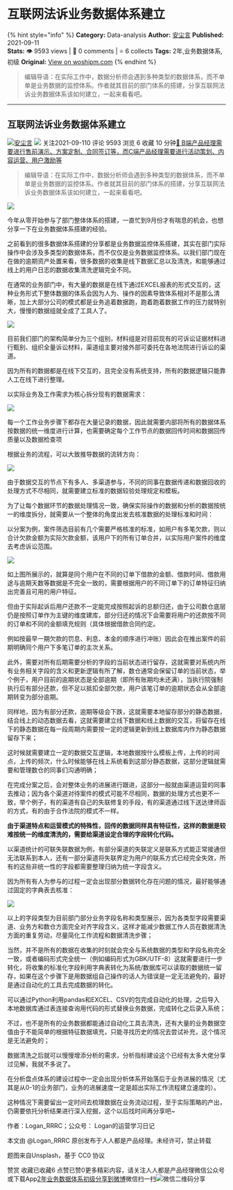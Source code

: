 # 互联网法诉业务数据体系建立
{% hint style="info" %}
**Category:** Data-analysis
**Author:** [安尘言](https://www.woshipm.com/u/1025077)
**Published:** 2021-09-11  
**Stats:** 👁️ 9593 views | 💬 0 comments | ⭐ 6 collects
**Tags:** 2年,业务数据体系,初级
**Original:** [View on woshipm.com](https://www.woshipm.com/data-analysis/5132586.html)
{% endhint %}
> 编辑导语：在实际工作中，数据分析师会遇到多种类型的数据体系，而不单单是业务数据的监控体系。作者就其目前的部门体系的搭建，分享互联网法诉业务数据体系该如何建立，一起来看看吧。

---

## 互联网法诉业务数据体系建立

[![](https://static.woshipm.com/APP_U_202201_20220121221721_6922.jpeg?imageView2/1/w/72/h/72/q/100)](https://www.woshipm.com/u/1025077)[安尘言](https://www.woshipm.com/u/1025077) ![](https://static.woshipm.com/tag/1121_1@2x.png) 关注2021-09-110 评论 9593 浏览 6 收藏 10 分钟[🔗 B端产品经理需要进行售前演示、方案定制、合同签订等，而C端产品经理需要进行活动策划、内容运营、用户激励等](https://ke.qidianla.com/courses/bcpm)

> 编辑导语：在实际工作中，数据分析师会遇到多种类型的数据体系，而不单单是业务数据的监控体系。作者就其目前的部门体系的搭建，分享互联网法诉业务数据体系该如何建立，一起来看看吧。

![](https://image.woshipm.com/wp-files/2021/09/qr4dSX8WRvanCbAAwT2h.jpg)

今年从零开始参与了部门整体体系的搭建，一直忙到9月份才有喘息的机会，也想分享一下在业务数据体系搭建的经验。

之前看到的很多数据体系搭建的分享都是业务数据监控体系搭建，其实在部门实际操作中会涉及多类型的数据体系，而不仅仅是业务数据监控体系。以我们部门现在在做的逾期资产处置来看，很多数据的收集是线下数据汇总以及清洗，和能够通过线上的用户日志的数据收集清洗逻辑完全不同。

在通常的业务部门中，有大量的数据是在线下通过EXCEL报表的形式交互的，这种业务形式下整体数据的体系会因为人为、操作的因素导致体系相对不是那么清晰，加上大部分公司的模式都是业务追着数据跑，跑着跑着数据工作的压力就特别大，慢慢的数据组就全成了工具人了。

![](https://image.woshipm.com/wp-files/2021/09/xDfcU0FS337p3gASE96B.png)

目前我们部门的架构简单分为三个组别，材料组是对目前现有的可诉讼证据材料进行甄别、组织全量诉讼材料，渠道组主要对接外部可委托在各地法院进行诉讼的渠道。

因为所有的数据都是在线下交互的，且完全没有系统支持，所有的数据逻辑只能靠人工在线下进行整理。

以实际业务及工作需求为核心拆分现有的数据需求：

![](https://image.woshipm.com/wp-files/2021/09/Vl0EzB6iceeZLaqQtvxd.png)

每一个工作业务步骤下都存在大量记录的数据，因此就需要内部将所有的数据体系按数据的统一维度进行计算，也需要确定每个工作节点的数据回传时间和数据回传质量以及数据检查项

根据业务的流程，可以大致推导数据的流转方向：

![](https://image.woshipm.com/wp-files/2021/09/KwD13xikgi7pBRpYPvWz.png)

由于数据交互的节点下有多人、多渠道参与，不同的同事在数据传递和数据回收的处理方式不尽相同，就需要建立标准的数据较验处理规定和模板。

为了让每个数据环节的数据处理情况一致，确保实际操作的数据和分析的数据按统一的维度拆分，就需要从一个整体的角度出发去核准数据的处理标准和时间：

以分案为例，案件筛选目前有几个需要严格核准的标准，如用户有多笔欠款，则以合计欠款金额为实际欠款金额，该用户下的所有订单合并，以实际用户案件的维度去考虑诉讼范围。

![](https://image.woshipm.com/wp-files/2021/09/KwClRUUNinzILWM1o86e.png)

如上图所展示的，就算是同个用户在不同的订单下借款的金额、借款时间、借款用途与逾期天数等数据是不完全一致的，需要根据用户的不同订单下的订单特征归纳出完善且可用的用户特征。

但由于实际起诉后用户还款不一定能完成按照起诉的总额归还，由于公司数仓底层仍是按照订单作为主键的维度建库，部分归还的情况下会需要将用户的还款按不同的订单和不同的金额填充规则（具体根据借款合同约定。

例如按最早一期欠款的罚息、利息、本金的顺序进行冲账）因此会在推出案件的前期明确同个用户下多笔订单的主次关系。

此外，需要对所有后期需要分析的字段的当前状态进行留存，这就需要对系统内所有业务相关字段的含义和更新逻辑有所了解，数仓通常会保留订单的当前状态，举个例子，用户目前的逾期状态是全部逾期（即所有账期均未还满），当执行院强制执行后有部分还款，但不足以抵扣全部欠款，用户该笔订单的逾期状态会从全部逾期转变为部分逾期。

同样地，因为有部分还款，逾期等级会下跌，这就需要本地留存部分的静态数据，结合线上的动态数据去看，这就需要建立线下数据和线上数据的交互，将留存在线下的静态数据在每一段周期内需要按一定的逻辑更新到线上数据库内作为静态数据留存下来；

这时候就需要建立一定的数据交互逻辑，本地数据按什么模板上传，上传的时间点，上传的频次，什么时候能够在线上系统看到这部分静态数据，这部分逻辑就需要和管理数仓的同事们沟通明确；

在完成分案之后，会对整体业务的进展进行跟进，这部分一般就由渠道运营的同事去推动；因为各个渠道对待案件的模式可能不尽相同，数据的处理方式也更不一致，举个例子，有的渠道有自己的失联修复的手段，有的渠道通过线下送达律师函的方式，有的由于合作法院的模式不一样。

**由于渠道特点和运营模式的特殊性，回传的数据同样具有特征性，这样的数据是较难按统一的维度清洗的，需要给渠道设定合理的字段转化代码。**

以渠道统计的可联失联数据为例，有部分渠道的失联定义是联系方式能正常接通但无法联系到本人，还有一部分渠道将失联界定为用户的联系方式已经完全失效，所有的这些非统一性的字段都需要整理归纳为统一字段含义。

因为所有有人为参与的过程一定会出现部分数据转化存在问题的情况，最好能够通过固定的字典表去核准：

![](https://image.woshipm.com/wp-files/2021/09/7722Z7Uq0HQAQqsk9a7p.png)

以上的字段类型为目前部门部分业务字段名称和类型展示，因为各类型字段需要渠道、业务方和数仓方面完全对齐字段含义，这样才能减少数据工作人员在数据清洗方面的重复劳动，尽量简化工作流程和数据清洗步骤；

当然，并不是所有的数据在收集的时刻就会完全与系统数据的类型和字段名称完全一致，或者编码形式完全统一（例如编码形式为GBK/UTF-8）这就需要进行一步转化，将收集的标准化字段利用字典表转化为系统/数据库可以读取的数据统一留存，如果在这个步骤下是用数据组自己操作的话人为错误是一定无法避免的，最好是通过自动化的工具去完成数据的转化。

可以通过Python利用pandas和EXCEL、CSV的包完成自动化的处理，之后导入本地数据库通过表连接查询用代码的形式替换业务数据，完成转化之后录入系统；

不过，也不是所有的业务数据都能通过自动化工具去清洗，还有大量的业务数据空值由于不能简单的根据特征数据填充，只能寻找历史的情况去尝试补充，这个情况是无法避免的；

数据清洗之后就可以慢慢增添分析的需求，分析指标建设这个已经有太多大佬分享过见解，我就不多说了。

在分析盘点体系的建设过程中一定会出现分析体系开始落后于业务进展的情况（尤其是从0-1的业务部门，业务的进展速度一定是超出实际工作流程建立速度的）。

这种情况下需要留出一定时间去梳理数据在业务流动过程，至于实际策略的产出，仍需要依托分析结果进行深入挖掘，这个以后找时间再分享吧~

作者：Logan\_RRRC；公众号： Logan的运营学习日记

本文由 @Logan\_RRRC 原创发布于人人都是产品经理。未经许可，禁止转载

题图来自Unsplash，基于 CC0 协议

赞赏 收藏已收藏6 点赞已赞0更多精彩内容，请关注人人都是产品经理微信公众号或下载App[2年](https://www.woshipm.com/tag/2%e5%b9%b4)[业务数据体系](https://www.woshipm.com/tag/%e4%b8%9a%e5%8a%a1%e6%95%b0%e6%8d%ae%e4%bd%93%e7%b3%bb)[初级](https://www.woshipm.com/tag/%e5%88%9d%e7%ba%a7)[分享到微博](https://service.weibo.com/share/share.php?appkey=2775287854&title=互联网法诉业务数据体系建立&url=https://www.woshipm.com/data-analysis/5132586.html&pic=https://image.woshipm.com/wp-files/2021/09/qr4dSX8WRvanCbAAwT2h.jpg)微信扫一扫![微信二维码](https://api.pwmqr.com/qrcode/create/?url=https://www.woshipm.com/data-analysis/5132586.html)分享